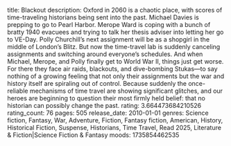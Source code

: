title: Blackout
description: Oxford in 2060 is a chaotic place, with scores of time-traveling historians being sent into the past. Michael Davies is prepping to go to Pearl Harbor. Merope Ward is coping with a bunch of bratty 1940 evacuees and trying to talk her thesis adviser into letting her go to VE-Day. Polly Churchill’s next assignment will be as a shopgirl in the middle of London’s Blitz. But now the time-travel lab is suddenly canceling assignments and switching around everyone’s schedules. And when Michael, Merope, and Polly finally get to World War II, things just get worse. For there they face air raids, blackouts, and dive-bombing Stukas—to say nothing of a growing feeling that not only their assignments but the war and history itself are spiraling out of control. Because suddenly the once-reliable mechanisms of time travel are showing significant glitches, and our heroes are beginning to question their most firmly held belief: that no historian can possibly change the past.
rating: 3.664473684210526
rating_count: 76
pages: 505
release_date: 2010-01-01
genres: Science fiction, Fantasy, War, Adventure, Fiction, Fantasy fiction, American, History, Historical Fiction, Suspense, Historians, Time Travel, Read 2025, Literature & Fiction|Science Fiction & Fantasy
moods: 1735854462535